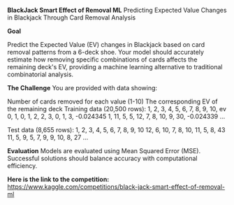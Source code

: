**BlackJack Smart Effect of Removal ML**
Predicting Expected Value Changes in Blackjack Through Card Removal Analysis

**Goal**

Predict the Expected Value (EV) changes in Blackjack based on card removal patterns from a 6-deck shoe. 
Your model should accurately estimate how removing specific combinations of cards affects the remaining deck's EV, 
providing a machine learning alternative to traditional combinatorial analysis.

**The Challenge**
You are provided with data showing:

Number of cards removed for each value (1-10)
The corresponding EV of the remaining deck
Training data (20,500 rows):
1, 2, 3, 4, 5, 6, 7, 8, 9, 10, ev
0, 1, 0, 1, 2, 2, 3, 0, 1, 3, -0.024345
1, 11, 5, 5, 12, 7, 8, 10, 9, 30, -0.024339
…

Test data (8,655 rows):
1, 2, 3, 4, 5, 6, 7, 8, 9, 10
12, 6, 10, 7, 8, 10, 11, 5, 8, 43
11, 5, 9, 5, 7, 9, 9, 10, 8, 27
…

**Evaluation**
Models are evaluated using Mean Squared Error (MSE). Successful solutions should balance accuracy with computational efficiency.

**Here is the link to the competition:** https://www.kaggle.com/competitions/black-jack-smart-effect-of-removal-ml


